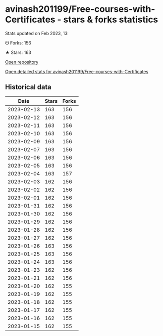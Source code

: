 # avinash201199/Free-courses-with-Certificates - stars & forks statistics

Stats updated on Feb 2023, 13

☋ Forks: 156

★ Stars: 163

[Open repository](https://github.com/avinash201199/Free-courses-with-Certificates)

[Open detailed stats for avinash201199/Free-courses-with-Certificates](https://reviewgithub.com/rep/avinash201199/Free-courses-with-Certificates)

## Historical data
| Date | Stars | Forks |
|------|-------|-------|
| 2023-02-13 | 163 | 156 | 
| 2023-02-12 | 163 | 156 | 
| 2023-02-11 | 163 | 156 | 
| 2023-02-10 | 163 | 156 | 
| 2023-02-09 | 163 | 156 | 
| 2023-02-07 | 163 | 156 | 
| 2023-02-06 | 163 | 156 | 
| 2023-02-05 | 163 | 156 | 
| 2023-02-04 | 163 | 157 | 
| 2023-02-03 | 162 | 156 | 
| 2023-02-02 | 162 | 156 | 
| 2023-02-01 | 162 | 156 | 
| 2023-01-31 | 162 | 156 | 
| 2023-01-30 | 162 | 156 | 
| 2023-01-29 | 162 | 156 | 
| 2023-01-28 | 162 | 156 | 
| 2023-01-27 | 162 | 156 | 
| 2023-01-26 | 163 | 156 | 
| 2023-01-25 | 163 | 156 | 
| 2023-01-24 | 163 | 156 | 
| 2023-01-23 | 162 | 156 | 
| 2023-01-21 | 162 | 156 | 
| 2023-01-20 | 162 | 155 | 
| 2023-01-19 | 162 | 155 | 
| 2023-01-18 | 162 | 155 | 
| 2023-01-17 | 162 | 155 | 
| 2023-01-16 | 162 | 155 | 
| 2023-01-15 | 162 | 155 | 

